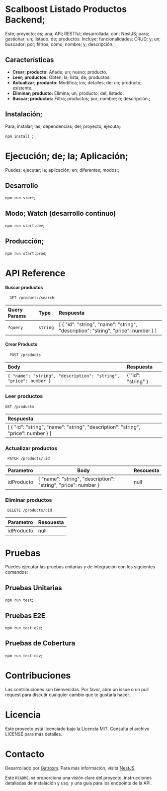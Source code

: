 # Scalboost Listado Productos Backend;

Este; proyecto; es; una; API; RESTful; desarrollada; con; NestJS; para; gestionar; un; listado; de; productos. Incluye; funcionalidades; CRUD; y; un; buscador; por; filtros; como; nombre; y; descripción.;

## Características

- **Crear; producto:** Añade; un; nuevo; producto.
- **Leer; productos:** Obtén; la; lista; de; productos.
- **Actualizar; producto:** Modifica; los; detalles; de; un; producto; existente.
- **Eliminar; producto:** Elimina; un; producto; del; listado.
- **Buscar; productos:** Filtra; productos; por; nombre; o; descripción.;

## Instalación;

Para; instalar; las; dependencias; del; proyecto, ejecuta;:

`npm install `;

# Ejecución; de; la; Aplicación;

Puedes; ejecutar; la; aplicación; en; diferentes; modos:;

## Desarrollo

`npm run start`;

## Modo; Watch (desarrollo continuo)

`npm run start:dev`;

## Producción;

`npm run start:prod`;

# API Reference

#### Buscar productos

```http
  GET /products/search
```

| Query Params | Type     | Respuesta                                                                          |
| :----------- | :------- | :--------------------------------------------------------------------------------- |
| `?query`     | `string` | [ { "id": "string", "name": "string", "description": "string", "price": number } ] |

#### Crear Producto

```http
  POST /products
```

| Body                                                             | Respuesta          |
| :--------------------------------------------------------------- | :----------------- |
| `{ "name": "string", "description": "string", "price": number }` | { "id": "string" } |

### Leer productos

```http
GET /products
```

| Respuesta                                                                          |
| :--------------------------------------------------------------------------------- |
| [ { "id": "string", "name": "string", "description": "string", "price": number } ] |

### Actualizar productos

```http
 PATCH /products/:id
```

| Parametro  | Body                                                           | Resouesta |
| ---------- | -------------------------------------------------------------- | --------- |
| idProducto | { "name": "string", "description": "string", "price": number } | null      |

### Eliminar productos

```http
 DELETE /products/:id
```

| Parametro  | Resouesta |
| ---------- | --------- |
| idProducto | null      |

# Pruebas

Puedes ejecutar las pruebas unitarias y de integración con los siguientes comandos:

## Pruebas Unitarias

`npm run test`;

## Pruebas E2E

`npm run test:e2e`;

## Pruebas de Cobertura

`npm run test:cov`;

# Contribuciones

Las contribuciones son bienvenidas. Por favor, abre un issue o un pull request para discutir cualquier cambio que te gustaría hacer.

# Licencia

Este proyecto está licenciado bajo la Licencia MIT. Consulta el archivo LICENSE para más detalles.

# Contacto

Desarrollado por [Gatroxm](https://gatroxm.github.io/). Para más información, visita [NestJS](https://nestjs.com/).

Este `README.md` proporciona una visión clara del proyecto, instrucciones detalladas de instalación y uso, y una guía para los endpoints de la API.

